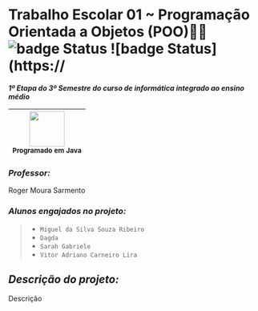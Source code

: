 # **Trabalho Escolar 01 ~ Programação Orientada a Objetos (POO)🐻🍯** ![badge Status](https://img.shields.io/badge/Status-Em_desenvolvimento-hsl) ![badge Status](https://
***1º Etapa do 3º Semestre do curso de informática integrado ao ensino médio***

<div>

|<img height="70" width="70" src="https://cdn.jsdelivr.net/gh/devicons/devicon@latest/icons/java/java-original.svg" /><br><sub>**Programado em Java**</sub>
| :---: |
</div>

### *Professor:*
Roger Moura Sarmento
### *Alunos engajados no projeto:* 
> * `Miguel da Silva Souza Ribeiro`
> * `Dagda`
> * `Sarah Gabriele`
> * `Vitor Adriano Carneiro Lira`
##
## *Descrição do projeto:*
Descrição
